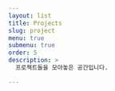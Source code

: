 ```yaml
---
layout: list
title: Projects
slug: project
menu: true
submenu: true
order: 5
description: >
  프로젝트들을 모아놓은 공간입니다.

---
```

